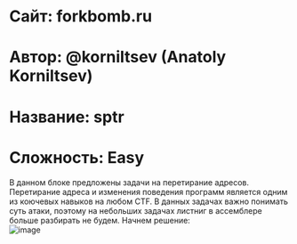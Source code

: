 # Сайт: forkbomb.ru 
# Автор: @korniltsev (Anatoly Korniltsev)
# Название: sptr
# Сложность: Easy

В данном блоке предложены задачи на перетирание адресов. Перетирание адреса и изменения поведения программ является одним из коючевых навыков на любом CTF. В данных задачах важно понимать суть атаки, поэтому на небольших задачах листниг в ассемблере больше разбирать не будем. Начнем решение: <br />
![image](https://github.com/user-attachments/assets/d382dd4b-817d-4dc3-a60d-ba50a2bd6b16)
